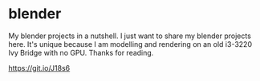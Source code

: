 # blender
My blender projects in a nutshell.
I just want to share my blender projects here. It's unique because I am modelling and rendering on an old i3-3220 Ivy Bridge with no GPU.
Thanks for reading.

https://git.io/J18s6

